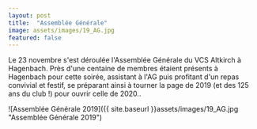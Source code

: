 ```yaml
---
layout: post
title:  "Assemblée Générale"
image: assets/images/19_AG.jpg
featured: false
---
```



Le 23 novembre s'est déroulée l'Assemblée Générale du VCS Altkirch à Hagenbach. Près d'une centaine de membres étaient présents à Hagenbach pour cette soirée, assistant à l'AG puis profitant d'un repas convivial et festif, se préparant ainsi à tourner la page de 2019 (et des 125 ans du club !) pour ouvrir celle de 2020..

![Assemblée Générale 2019]({{ site.baseurl }}assets/images/19_AG.jpg "Assemblée Générale 2019")